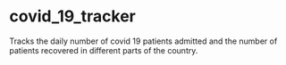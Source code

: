 # covid_19_tracker

Tracks the daily number of covid 19 patients admitted and the number of patients recovered in different parts of the country.
